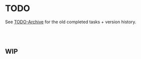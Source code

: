 # TODO

See [TODO-Archive](./TODO-Archive.md) for the old completed tasks + version history.

<br><br>

## WIP